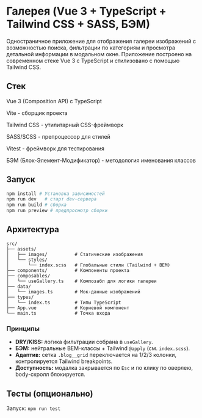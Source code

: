 # Галерея (Vue 3 + TypeScript + Tailwind CSS + SASS, БЭМ)

Одностраничное приложение для отображения галереи изображений с возможностью поиска, фильтрации по категориям и просмотра детальной информации в модальном окне. Приложение построено на современном стеке Vue 3 с TypeScript и стилизовано с помощью Tailwind CSS.

## Стек

Vue 3 (Composition API) с TypeScript

Vite - сборщик проекта

Tailwind CSS - утилитарный CSS-фреймворк

SASS/SCSS - препроцессор для стилей

Vitest - фреймворк для тестирования

БЭМ (Блок-Элемент-Модификатор) - методология именования классов

## Запуск

```bash 
npm install # Установка зависимостей
npm run dev   # старт dev-сервера
npm run build # сборка
npm run preview # предпросмотр сборки
```

## Архитектура

```architecture
src/
├── assets/
│   ├── images/          # Статические изображения
│   └── styles/
│       └── index.scss   # Глобальные стили (Tailwind + BEM)
├── components/          # Компоненты проекта
├── composables/
│   └── useGallery.ts    # Композабл для логики галереи
├── data/
│   └── images.ts        # Мок-данные изображений
├── types/
│   └── index.ts         # Типы TypeScript
├── App.vue              # Корневой компонент
└── main.ts              # Точка входа
```

### Принципы

- **DRY/KISS:** логика фильтрации собрана в `useGallery`.
- **БЭМ:** нейтральные BEM-классы + Tailwind `@apply` (см. `index.scss`).
- **Адаптив:** сетка `.blog__grid` переключается на 1/2/3 колонки, контролируется Tailwind breakpoints.
- **Доступность:** модалка закрывается по `Esc` и по клику по оверлею, body-скролл блокируется.

## Тесты (опционально)

Запуск: `npm run test`
